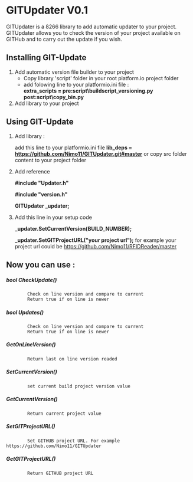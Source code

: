 # GITUpdater V0.1

GITUpdater is a 8266 library to add automatic updater to your project. GITUpdater allows you to check the version of your project available on GITHub and to carry out the update if you wish. 


## Installing GIT-Update

1. Add automatic version file builder to your project
   - Copy library 'script' folder in your root platform.io project folder
   - add folowing line to your platformio.ini file :   
       **extra_scripts = pre:script\buildscript_versioning.py**
                       **post:script\copy_bin.py**
2. Add library to your project

## Using GIT-Update

1. Add library : 

   add this line to your platformio.ini file 
      **lib_deps = https://github.com/Nimo11/GITUpdater.git#master**
   or copy src folder content to your project folder

2. Add reference
   
    **#include "Updater.h"**

    **#include "version.h"**

    **GITUpdater _updater;**

4. Add this line in your setup code 
      
    **_updater.SetCurrentVersion(BUILD_NUMBER);**

    **_updater.SetGITProjectURL("your project url");** for example your project url could be https://github.com/Nimo11/RFIDReader/master

## Now you can use :

##### bool CheckUpdate()

            Check on line version and compare to current
            Return true if on line is newer

##### bool Updates()

            Check on line version and compare to current
            Return true if on line is newer

##### GetOnLineVersion()

            Return last on line version readed

##### SetCurrentVersion()

            set current build project version value

##### GetCurrentVersion()

            Return current project value

##### SetGITProjectURL()

            Set GITHUB project URL. For example https://github.com/Nimo11/GITUpdater

##### GetGITProjectURL()

            Return GITHUB project URL





